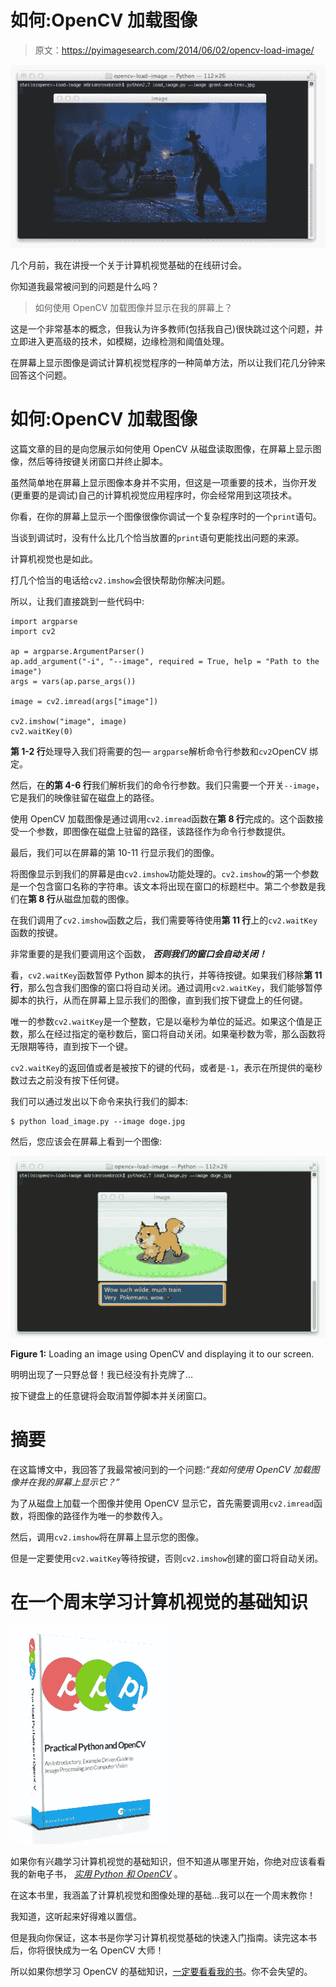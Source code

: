 # 如何:OpenCV 加载图像

> 原文：<https://pyimagesearch.com/2014/06/02/opencv-load-image/>

[![OpenCV Load Image](img/c8154c562485da055137b2d0568a25ae.png)](https://pyimagesearch.com/wp-content/uploads/2014/05/opencv-load-grant.jpg)

几个月前，我在讲授一个关于计算机视觉基础的在线研讨会。

你知道我最常被问到的问题是什么吗？

> 如何使用 OpenCV 加载图像并显示在我的屏幕上？

这是一个非常基本的概念，但我认为许多教师(包括我自己)很快跳过这个问题，并立即进入更高级的技术，如模糊，边缘检测和阈值处理。

在屏幕上显示图像是调试计算机视觉程序的一种简单方法，所以让我们花几分钟来回答这个问题。

# 如何:OpenCV 加载图像

这篇文章的目的是向您展示如何使用 OpenCV 从磁盘读取图像，在屏幕上显示图像，然后等待按键关闭窗口并终止脚本。

虽然简单地在屏幕上显示图像本身并不实用，但这是一项重要的技术，当你开发(更重要的是调试)自己的计算机视觉应用程序时，你会经常用到这项技术。

你看，在你的屏幕上显示一个图像很像你调试一个复杂程序时的一个`print`语句。

当谈到调试时，没有什么比几个恰当放置的`print`语句更能找出问题的来源。

计算机视觉也是如此。

打几个恰当的电话给`cv2.imshow`会很快帮助你解决问题。

所以，让我们直接跳到一些代码中:

```
import argparse
import cv2

ap = argparse.ArgumentParser()
ap.add_argument("-i", "--image", required = True, help = "Path to the image")
args = vars(ap.parse_args())

image = cv2.imread(args["image"])

cv2.imshow("image", image)
cv2.waitKey(0)

```

**第 1-2 行**处理导入我们将需要的包— `argparse`解析命令行参数和`cv2`OpenCV 绑定。

然后，在**的第 4-6 行**我们解析我们的命令行参数。我们只需要一个开关`--image`，它是我们的映像驻留在磁盘上的路径。

使用 OpenCV 加载图像是通过调用`cv2.imread`函数在**第 8 行**完成的。这个函数接受一个参数，即图像在磁盘上驻留的路径，该路径作为命令行参数提供。

最后，我们可以在屏幕的第 10-11 行显示我们的图像。

将图像显示到我们的屏幕是由`cv2.imshow`功能处理的。`cv2.imshow`的第一个参数是一个包含窗口名称的字符串。该文本将出现在窗口的标题栏中。第二个参数是我们在**第 8 行**从磁盘加载的图像。

在我们调用了`cv2.imshow`函数之后，我们需要等待使用**第 11 行**上的`cv2.waitKey`函数的按键。

非常重要的是我们要调用这个函数， ***否则我们的窗口会自动关闭！***

看，`cv2.waitKey`函数暂停 Python 脚本的执行，并等待按键。如果我们移除**第 11 行**，那么包含我们图像的窗口将自动关闭。通过调用`cv2.waitKey`，我们能够暂停脚本的执行，从而在屏幕上显示我们的图像，直到我们按下键盘上的任何键。

唯一的参数`cv2.waitKey`是一个整数，它是以毫秒为单位的延迟。如果这个值是正数，那么在经过指定的毫秒数后，窗口将自动关闭。如果毫秒数为零，那么函数将无限期等待，直到按下一个键。

`cv2.waitKey`的返回值或者是被按下的键的代码，或者是`-1`，表示在所提供的毫秒数过去之前没有按下任何键。

我们可以通过发出以下命令来执行我们的脚本:

```
$ python load_image.py --image doge.jpg

```

然后，您应该会在屏幕上看到一个图像:

[![Figure 1: Loading an image using OpenCV and displaying it to our screen.](img/da9fe89de4c279f4655032bccbbe36e5.png)](https://pyimagesearch.com/wp-content/uploads/2014/05/opencv-load-doge.jpg)

**Figure 1:** Loading an image using OpenCV and displaying it to our screen.

明明出现了一只野总督！我已经没有扑克牌了…

按下键盘上的任意键将会取消暂停脚本并关闭窗口。

# 摘要

在这篇博文中，我回答了我最常被问到的一个问题:*“我如何使用 OpenCV 加载图像并在我的屏幕上显示它？”*

为了从磁盘上加载一个图像并使用 OpenCV 显示它，首先需要调用`cv2.imread`函数，将图像的路径作为唯一的参数传入。

然后，调用`cv2.imshow`将在屏幕上显示您的图像。

但是一定要使用`cv2.waitKey`等待按键，否则`cv2.imshow`创建的窗口将自动关闭。

# 在一个周末学习计算机视觉的基础知识

[![Practical Python and OpenCV](img/55556fb75264b313d7c416409ebe5e4b.png)](https://pyimagesearch.com/practical-python-opencv/)

如果你有兴趣学习计算机视觉的基础知识，但不知道从哪里开始，你绝对应该看看我的新电子书， [*实用 Python 和 OpenCV*](https://pyimagesearch.com/practical-python-opencv/) 。

在这本书里，我涵盖了计算机视觉和图像处理的基础…我可以在一个周末教你！

我知道，这听起来好得难以置信。

但是我向你保证，这本书是你学习计算机视觉基础的快速入门指南。读完这本书后，你将很快成为一名 OpenCV 大师！

所以如果你想学习 OpenCV 的基础知识，[一定要看看我的书](https://pyimagesearch.com/practical-python-opencv/)。你不会失望的。